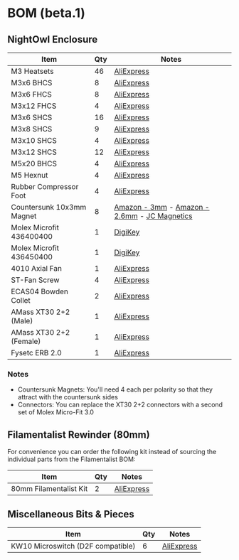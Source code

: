 # BOM (beta.1)

## NightOwl Enclosure

Item | Qty | Notes
--- | --- | ---
M3 Heatsets | 46 | [AliExpress](https://www.aliexpress.us/item/3256806130510484.html)
M3x6 BHCS | 8 | [AliExpress](https://www.aliexpress.us/item/2251832624537980.html)
M3x6 FHCS | 8 | [AliExpress](https://www.aliexpress.us/item/2251832747871730.html)
M3x12 FHCS | 4 | [AliExpress](https://www.aliexpress.us/item/2251832747871730.html)
M3x6 SHCS | 16 | [AliExpress](https://www.aliexpress.us/item/2251832624557792.html)
M3x8 SHCS | 9 | [AliExpress](https://www.aliexpress.us/item/2251832624557792.html)
M3x10 SHCS | 4 | [AliExpress](https://www.aliexpress.us/item/2251832624557792.html)
M3x12 SHCS | 12 | [AliExpress](https://www.aliexpress.us/item/2251832624557792.html)
M5x20 BHCS | 4 | [AliExpress](https://www.aliexpress.us/item/2251832624537980.html)
M5 Hexnut | 4 | [AliExpress](https://www.aliexpress.us/item/2251832681933100.html)
Rubber Compressor Foot | 4 | [AliExpress](https://www.aliexpress.us/item/3256801282730627.html)
Countersunk 10x3mm Magnet | 8 | [Amazon - 3mm](https://www.amazon.com/dp/B0788Z23ZY) - [Amazon - 2.6mm](https://www.amazon.com/gp/product/B09ZLFNZ4S) - [JC Magnetics](https://jc-magnetics.com/Magnet-N52-10mm-3mm-Hole-3mm-Countersunk-Ring)
Molex Microfit 436400400 | 1 | [DigiKey](https://www.digikey.com/en/products/detail/molex/0436400400/268981)
Molex Microfit 436450400 | 1 | [DigiKey](https://www.digikey.com/en/products/detail/molex/0436450400/268976)
4010 Axial Fan | 1 | [AliExpress](https://www.aliexpress.us/item/2251832541552769.html)
ST-Fan Screw | 4 | [AliExpress](https://www.aliexpress.us/item/3256801122413512.html)
ECAS04 Bowden Collet | 2 | [AliExpress](https://www.aliexpress.us/item/3256805436525602.html)
AMass XT30 2+2 (Male) | 1 | [AliExpress](https://www.aliexpress.us/item/3256805194254798.html)
AMass XT30 2+2 (Female) | 1 | [AliExpress](https://www.aliexpress.us/item/3256805194254798.html)
Fysetc ERB 2.0 | 1 | [AliExpress](https://www.aliexpress.us/item/3256807024596241.html)

### Notes

- Countersunk Magnets: You'll need 4 each per polarity so that they attract with the countersunk sides
- Connectors: You can replace the XT30 2+2 connectors with a second set of Molex Micro-Fit 3.0

## Filamentalist Rewinder (80mm)

For convenience you can order the following kit instead of sourcing the individual parts from the Filamentalist BOM:

Item | Qty | Notes
--- | --- | ---
80mm Filamentalist Kit | 2 | [AliExpress](https://www.aliexpress.us/item/3256807145086311.html)

## Miscellaneous Bits & Pieces

Item | Qty | Notes
--- | --- | ---
KW10 Microswitch (D2F compatible) | 6 | [AliExpress](https://www.aliexpress.us/item/3256806868797694.html)
